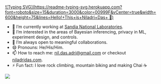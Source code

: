 [![Typing SVG](https://readme-typing-svg.herokuapp.com?font=roboto&size=15&duration=3000&color=00999F&vCenter=true&width=600&height=75&lines=Hello!+This+is+Niladri+Das+ 👾)](https://git.io/typing-svg)

- 🔭 I’m currently working at [Sandia National Laboratories](https://www.sandia.gov).
- 🌱 I’m interested in the areas of Bayesian inferencing, privacy in ML, experiment design, and controls.
- 👯 I’m always open to meaningful collaborations.
- 😄 Pronouns: He/His/Him.
- 📫 How to reach me: nil.das.adri@gmail.com or checkout [niladridas.com](https://www.niladridas.com).
- ⚡ Fun fact: I love rock climbing, mountain biking and making Chai ☕
<img src="https://github-readme-stats.vercel.app/api?username=niladridas&&show_icons=true&title_color=ffffff&icon_color=bb2acf&text_color=daf7dc&bg_color=191919">

